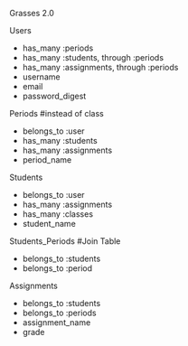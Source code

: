 Grasses 2.0 

Users
  - has_many :periods
  - has_many :students, through :periods
  - has_many :assignments, through :periods
  - username
  - email
  - password_digest

Periods #instead of class 
  - belongs_to :user
  - has_many :students
  - has_many :assignments 
  - period_name

Students
  - belongs_to :user
  - has_many :assignments 
  - has_many :classes
  - student_name

Students_Periods #Join Table
  - belongs_to :students
  - belongs_to :period

Assignments
  - belongs_to :students
  - belongs_to :periods
  - assignment_name
  - grade


